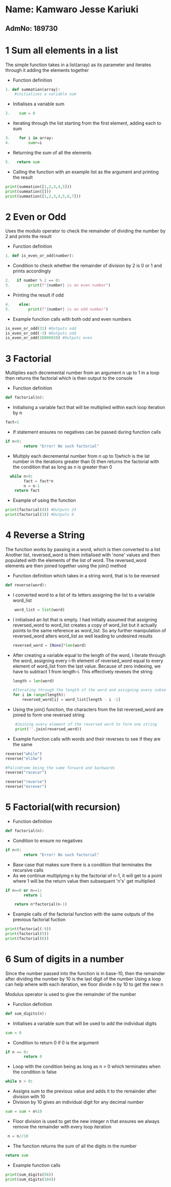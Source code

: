 
# Name: Kamwaro Jesse Kariuki
AdmNo: 189730
---

# 1 Sum all elements in a list
The simple function takes in a list(array) as its parameter and iterates through it adding the elements together


+ Function definition
``` python
1. def summation(array):
    #initialises a variable sum
```
+  Initialises a variable sum
``` python
2.    sum = 0
```
+ Iterating through the list starting from the first element, adding each to sum
 ``` python
3.    for i in array:
4.        sum+=i
```
+ Returning the sum of all the elements
``` python
5.   return sum
```

+ Calling the function with an example list as the argument and printing the result
``` python
print(summation([1,2,3,4,5]))
print(summation([]))
print(summation([1,2,3,4,5,6,7]))
```
# 2 Even or Odd
Uses the modulo operator to check the remainder of dividing the number by 2 and prints the result

+ Function definition
``` python
1. def is_even_or_odd(number):
```
+ Condition to check whether the remainder of division by 2 is 0 or 1 and prints accordingly
```python
2.   if number % 2 == 0:
3.        print(f"{number} is an even number")
```
+ Printing the result if odd
```python
4.    else:
5.        print(f"{number} is an odd number")
```



+ Example function calls with both odd and even numbers
```python
is_even_or_odd(31) #Outputs odd
is_even_or_odd(-3) #Outputs odd
is_even_or_odd(10000020) #Outputs even
```

# 3 Factorial
Multiplies each decremental number from an argument n up to 1 in a loop then returns the factorial which is then output to the console

+ Function definition
```python
def factorial(n):
```

+ Initialising a variable fact that will be multiplied within each loop iteration by n
```python
fact=1
```
+ If statement ensures no negatives can be passed during function calls
```python
if n<0:
        return "Error! No such factorial"
```
    
 
        
+ Multiply each decremental number from n up to 1(which is the lat number in the iterations greater than 0) then returns the factorial with the condition that as long as n is greater than 0
```python
  while n>0:
        fact = fact*n
        n = n-1
    return fact
```
+ Example of using the function
```python
print(factorial(4)) #Outputs 24
print(factorial(3)) #Outputs 6
```



# 4 Reverse a String

The function works by passing in a word, which is then converted to a list 
Another list, reversed_word is them initialised with 'none' values and then populated with the elements of the list of word.
The reversed_word elements are then joined together using the join() method

+ Function definition which takes in a string word, that is to be reversed
``` python
def reverse(word):
```
+ I converted word to a list of its letters assigning the list to a variable word_list
``` python
    word_list = list(word)
```
+ I initialised an list that is empty. I had initially assumed that assigning reversed_word to word_list creates a copy of word_list but it actually points to the same reference as word_list. So any further manipulation of reversed_word alters word_list as well leading to undesired results

    ``` python
    reversed_word = [None]*len(word)
    ```
+ After creating a variable equal to the length of the word, I iterate through the word, assigning every i-th element of reversed_word equal to every element of word_list from the last value. Because of zero indexing, we have to subtract 1 from length-i. This effectively reveses the string
    ``` python
    length = len(word)

    #Iterating through the length of the word and assigning every subsequent element of the empty list to every element from the last backwards
    for i in range(length):
        reversed_word[i] = word_list[length - i -1]
  ```
+ Using the join() function, the characters from the list reversed_word are joined to form one reversed string
   ``` python 
    #Joining every element of the reversed word to form one string
    print(''.join(reversed_word))
    ```

+ Example function calls with words and their reverses to see if they are the same
``` python
reverse("while")
reverse("elihw")

#Palindrome being the same forward and backwards
reverse("racecar")

reverse("reverse")
reverse("esrever")
```
# 5 Factorial(with recursion)


+ Function definition
```python
def factorial(n):
```

+ Condition to ensure no negatives
```python
if n<0:
        return "Error! No such factorial"
```
    
+ Base case that makes sure there is a condition that terminates the recursive calls
+ As we continue multiplying n by the factorial of n-1, it will get to a point where 1 will be the return value then subsequent 'n's' get multiplied
```python
if n==0 or n==1:
        return 1

    return n*factorial(n-1)
```
    

+ Example calls of the factorial function with the same outputs of the previous factorial fuction
```python
print(factorial(-9))
print(factorial(5))
print(factorial(6))
```

# 6 Sum of digits in a number
Since the number passed into the function is in base-10, then the remainder after dividing the number by 10 is the last digit of the number
Using a loop can help where with each iteration, we floor divide n by 10 to get the new n


Modulus operator is used to give the remainder of the number
+ Function definition
```python
def sum_digits(n):
```


+ Initialises a variable sum that will be used to add the individual digits
```python
sum = 0
```
    
+ Condition to return 0 if 0 is the argument
```python
if n == 0:
        return 0
```
    
+ Loop with the condition being as long as n > 0 which terminates when the condition is false
```python
while n > 0:
```
    
+ Assigns sum to the previous value and adds it to the remainder after division with 10
+ Division by 10 gives an individual digit for any decimal number 
```python
sum = sum + n%10
```
        

+ Floor division is used to get the new integer n that ensures we always remove the remainder with every loop iteration
```python
 n = n//10
```
       
+ The function returns the sum of all the digits in the number
```python
return sum
```
    
+ Example function calls
```python
print(sum_digits(56))
print(sum_digits(104))
```

